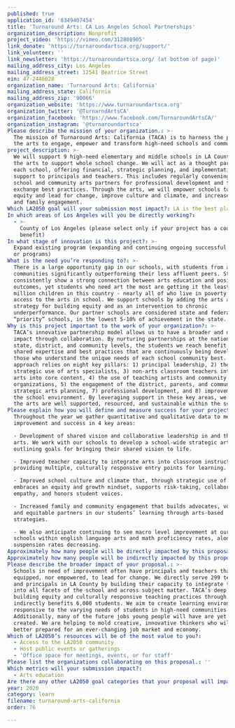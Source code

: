 ```yaml
---
published: true
application_id: '8349407454'
title: 'Turnaround Arts: CA Los Angeles School Partnerships'
organization_description: Nonprofit
project_video: 'https://vimeo.com/312808905'
link_donate: 'https://turnaroundartsca.org/support/'
link_volunteer: ''
link_newsletter: 'https://turnaroundartsca.org/ (at bottom of page)'
mailing_address_city: Los Angeles
mailing_address_street: 12541 Beatrice Street
ein: 47-2446628
organization_name: 'Turnaround Arts: California'
mailing_address_state: California
mailing_address_zip: '90066'
organization_website: 'https://www.turnaroundartsca.org'
organization_twitter: '@TurnarndArtsCA'
organization_facebook: 'https://www.facebook.com/TurnaroundArtsCA/'
organization_instagram: '@turnaroundartsca'
Please describe the mission of your organization.: >-
  The mission of Turnaround Arts: California (TACA) is to harness the power of
  the arts to engage, empower and transform high-need schools and communities. 
project_description: >-
  We will support 9 high-need elementary and middle schools in LA County, using
  the arts to support whole school change. We will act as a thought partner to
  each school, offering financial, strategic planning, and implementation
  support to principals and teachers. This includes regularly convening our
  school and community arts partners for professional development and to
  exchange best practices. Through the arts, we will empower schools to build
  equity and lead for change, improve culture and climate, and increase student
  and family engagement. 
Which LA2050 goal will your submission most impact?: LA is the best place to LEARN
In which areas of Los Angeles will you be directly working?:
  - >-
    County of Los Angeles (please select only if your project has a countywide
    benefit)
In what stage of innovation is this project?: >-
  Expand existing program (expanding and continuing ongoing successful projects
  or programs)
What is the need you’re responding to?: >-
  There is a large opportunity gap in our schools, with students from affluent
  communities significantly outperforming their less affluent peers. Studies
  consistently show a strong connection between arts education and positive
  outcomes, yet students who need art the most are getting it the least. 6
  million children in this country - nearly all of who live in poverty - have no
  access to the arts in school. We support schools by adding the arts as a key
  strategy for building equity and as an intervention to chronic
  underperformance. Our partner schools are considered state and federal
  “priority” schools, in the lowest 5-10% of achievement in the state. 
Why is this project important to the work of your organization?: >-
  TACA’s innovative partnership model allows us to have a broader and deeper
  impact through collaboration. By nurturing partnerships at the national,
  state, district, and community levels, the students we reach benefit from the
  shared expertise and best practices that are continuously being developed by
  those who understand the unique needs of each school community best. Our
  approach relies on eight key pillars: 1) principal leadership, 2) the
  strategic use of arts specialists, 3) non-arts classroom teachers integrating
  arts into core content, 4) the use of teaching artists and community
  organizations, 5) the engagement of the district, parents, and community, 6)
  strategic arts planning, 7) professional development, and 8) improvements to
  the school environment. By leveraging support in these key areas, we ensure
  the arts are well supported, resourced, and sustainable within the schools
Please explain how you will define and measure success for your project.: >-
  Throughout the year we gather quantitative and qualitative data to measure
  improvement and success in 4 key areas: 

  - Development of shared vision and collaborative leadership in and through the
  arts. We work with our schools to develop a school-wide strategic arts plan,
  outlining goals for bringing their shared vision to life. 

  - Improved teacher capacity to integrate arts into classroom instruction,
  providing multiple, culturally responsive entry points for learning. 

  - Improved school culture and climate that, through strategic use of the arts,
  embraces an equity and growth mindset, supports risk-taking, collaboration and
  empathy, and honors student voices. 

  - Increased family and community engagement that builds advocates, volunteers,
  and equitable partners in our students’ learning through arts-based
  strategies.

  - We also anticipate continuing to see macro level improvement at our partner
  schools within english language arts and math proficiency rates, along with
  suspension rates decreasing. 
Approximately how many people will be directly impacted by this proposal?: '299'
Approximately how many people will be indirectly impacted by this proposal?: '6000'
Please describe the broader impact of your proposal.: >-
  Schools in need of improvement often have principals and teachers that aren’t
  equipped, nor empowered, to lead for change. We directly serve 299 teachers
  and principals in LA County by building their capacity to integrate the arts
  into all facets of the school and across subject matter. TACA’s deep focus on
  building equity and culturally responsive teaching practices through the arts,
  indirectly benefits 6,000 students. We aim to create learning environments
  responsive to the varying needs of students in high-need communities.
  Additionally, many of the future jobs young people will have are yet to be
  created. We are helping to mold creative, innovative thinkers who will be
  better prepared for an ever-changing job market and economy. 
Which of LA2050’s resources will be of the most value to you?:
  - Access to the LA2050 community
  - Host public events or gatherings
  - 'Office space for meetings, events, or for staff'
Please list the organizations collaborating on this proposal.: ''
Which metrics will your submission impact?:
  - Arts education
Are there any other LA2050 goal categories that your proposal will impact?: []
year: 2020
category: learn
filename: turnaround-arts-california
order: 76

---
```

